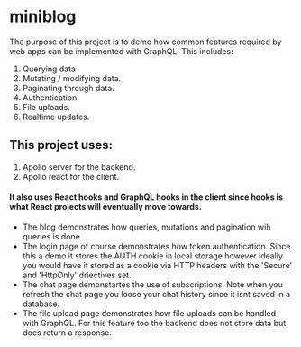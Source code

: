 # miniblog
The purpose of this project is to demo how common features required by web apps can be implemented with GraphQL. This includes:
1. Querying data
2. Mutating / modifying data.
3. Paginating through data.
4. Authentication.
5. File uploads.
6. Realtime updates.


## This project uses:
1. Apollo server for the backend.
2. Apollo react for the client.

#### It also uses React hooks and GraphQL hooks in the client since hooks is what React projects will eventually move towards.

- The blog demonstrates how queries, mutations and pagination wih queries is done.
- The login page of course demonstrates how token authentication. Since this a demo it stores the AUTH cookie in local storage however ideally you would have it stored as a cookie via HTTP headers with the 'Secure' and 'HttpOnly' driectives set.
- The chat page demonstartes the use of subscriptions. Note when you refresh the chat page you loose your chat history since it isnt saved in a database.
- The file upload page demonstrates how file uploads can be handled with GraphQL. For this feature too the backend does not store data but does return a response.
